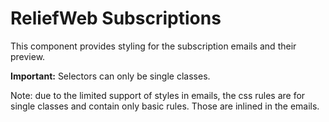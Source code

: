 ReliefWeb Subscriptions
=======================

This component provides styling for the subscription emails and their preview.

**Important:** Selectors can only be single classes.

Note: due to the limited support of styles in emails, the css rules are for single classes and contain only basic rules. Those are inlined in the emails.
